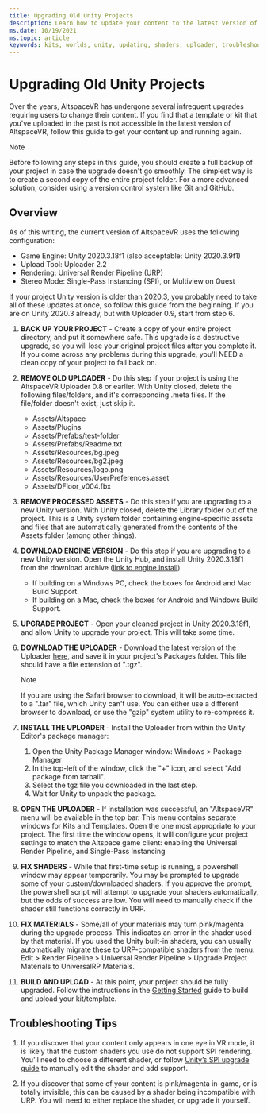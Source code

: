 ```yaml
---
title: Upgrading Old Unity Projects
description: Learn how to update your content to the latest version of Unity.
ms.date: 10/19/2021
ms.topic: article
keywords: kits, worlds, unity, updating, shaders, uploader, troubleshooting
---
```


Upgrading Old Unity Projects
=============================

Over the years, AltspaceVR has undergone several infrequent upgrades requiring users to change their content. If you find
that a template or kit that you've uploaded in the past is not accessible in the latest version of AltspaceVR, follow
this guide to get your content up and running again.

> [!NOTE]
> Before following any steps in this guide, you should create a full backup of your project in case the upgrade doesn't
> go smoothly. The simplest way is to create a second copy of the entire project folder. For a more advanced solution,
> consider using a version control system like Git and GitHub.

Overview
---------

As of this writing, the current version of AltspaceVR uses the following configuration:

* Game Engine: Unity 2020.3.18f1 (also acceptable: Unity 2020.3.9f1)
* Upload Tool: Uploader 2.2
* Rendering: Universal Render Pipeline (URP)
* Stereo Mode: Single-Pass Instancing (SPI), or Multiview on Quest

If your project Unity version is older than 2020.3, you probably need to take all of these updates at once, so follow
this guide from the beginning. If you are on Unity 2020.3 already, but with Uploader 0.9, start from step 6.

1. **BACK UP YOUR PROJECT** - Create a copy of your entire project directory, and put it somewhere safe. This upgrade
    is a destructive upgrade, so you will lose your original project files after you complete it.
    If you come across any problems during this upgrade, you'll NEED a clean copy of your project to fall back on.

2. **REMOVE OLD UPLOADER** - Do this step if your project is using the AltspaceVR Uploader 0.8 or earlier. With Unity closed,
    delete the following files/folders, and it's corresponding .meta files. If the file/folder doesn't exist, just skip
    it.

    * Assets/Altspace
    * Assets/Plugins
    * Assets/Prefabs/test-folder
    * Assets/Prefabs/Readme.txt
    * Assets/Resources/bg.jpeg
    * Assets/Resources/bg2.jpeg
    * Assets/Resources/logo.png
    * Assets/Resources/UserPreferences.asset
    * Assets/DFloor_v004.fbx

3. **REMOVE PROCESSED ASSETS** - Do this step if you are upgrading to a new Unity version. With Unity closed, delete
    the Library folder out of the project. This is a Unity system folder containing engine-specific assets and
    files that are automatically generated from the contents of the Assets folder (among other things).

4. **DOWNLOAD ENGINE VERSION** - Do this step if you are upgrading to a new Unity version. Open the Unity Hub, and
    install Unity 2020.3.18f1 from the download archive ([link to engine install](https://unity3d.com/get-unity/download/archive)).
    * If building on a Windows PC, check the boxes for Android and Mac Build Support.
    * If building on a Mac, check the boxes for Android and Windows Build Support.

5. **UPGRADE PROJECT** - Open your cleaned project in Unity 2020.3.18f1, and allow Unity to upgrade your project.
    This will take some time.

6. **DOWNLOAD THE UPLOADER** - Download the latest version of the Uploader [here](https://aka.ms/AvrUrpUploader),
    and save it in your project's Packages folder. This file should have a file extension of ".tgz".
    > [!NOTE]
    > If you are using the Safari browser to download, it will be auto-extracted to a ".tar" file, which Unity
    > can't use. You can either use a different browser to download, or use the "gzip" system utility to re-compress it.
    
7. **INSTALL THE UPLOADER** - Install the Uploader from within the Unity Editor's package manager:
    1. Open the Unity Package Manager window: Windows > Package Manager
    2. In the top-left of the window, click the "+" icon, and select "Add package from tarball".
    3. Select the tgz file you downloaded in the last step.
    4. Wait for Unity to unpack the package.

8. **OPEN THE UPLOADER** - If installation was successful, an "AltspaceVR" menu will be available in the top bar.
    This menu contains separate windows for Kits and Templates. Open the one most appropriate to your project.
    The first time the window opens, it will configure your project settings to match the Altspace game client:
    enabling the Universal Render Pipeline, and Single-Pass Instancing

9. **FIX SHADERS** - While that first-time setup is running, a powershell window may appear temporarily.
    You may be prompted to upgrade some of your custom/downloaded shaders. If you approve the prompt, the powershell
    script will attempt to upgrade your shaders automatically, but the odds of success are low. You will need to
    manually check if the shader still functions correctly in URP.

10. **FIX MATERIALS** - Some/all of your materials may turn pink/magenta during the upgrade process. This indicates
    an error in the shader used by that material. If you used the Unity built-in shaders, you can usually automatically
    migrate these to URP-compatible shaders from the menu: Edit > Render Pipeline > Universal Render Pipeline >
    Upgrade Project Materials to UniversalRP Materials.

11. **BUILD AND UPLOAD** - At this point, your project should be fully upgraded. Follow the instructions in the
    [Getting Started](world-building-toolkit-getting-started.md) guide to build and upload your kit/template.

Troubleshooting Tips
---------------------

1. If you discover that your content only appears in one eye in VR mode, it is likely that the custom
    shaders you use do not support SPI rendering. You’ll need to choose a different shader, or follow
    [Unity’s SPI upgrade guide](https://docs.unity3d.com/Manual/SinglePassInstancing.html) to manually edit the shader
    and add support.

2. If you discover that some of your content is pink/magenta in-game, or is totally invisible, this can be caused
    by a shader being incompatible with URP. You will need to either replace the shader, or upgrade it yourself.